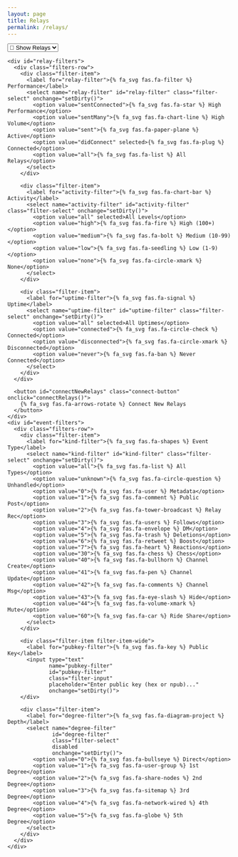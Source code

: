 ```yaml
---
layout: page
title: Relays
permalink: /relays/
---
```


<link rel="stylesheet" href="/assets/css/main.css">
<link rel="stylesheet" href="/assets/css/relays.css">
<link rel="stylesheet" href="/assets/css/relays-grid.css">
<script src="/js/relays.js"></script>

<div class="relays-container">

  <div class="controls-container">
    <select name="tab" id="tab" class="tab-select" onchange="setDirty()">
      <option value="relays">📡 Show Relays</option>
      <option value="events">📝 Show Events</option>
    </select>

    <div id="relay-filters">
      <div class="filters-row">
        <div class="filter-item">
          <label for="relay-filter">{% fa_svg fas.fa-filter %} Performance</label>
          <select name="relay-filter" id="relay-filter" class="filter-select" onchange="setDirty()">
            <option value="sentConnected">{% fa_svg fas.fa-star %} High Performance</option>
            <option value="sentMany">{% fa_svg fas.fa-chart-line %} High Volume</option>
            <option value="sent">{% fa_svg fas.fa-paper-plane %} Active</option>
            <option value="didConnect" selected>{% fa_svg fas.fa-plug %} Connected</option>
            <option value="all">{% fa_svg fas.fa-list %} All Relays</option>
          </select>
        </div>
        
        <div class="filter-item">
          <label for="activity-filter">{% fa_svg fas.fa-chart-bar %} Activity</label>
          <select name="activity-filter" id="activity-filter" class="filter-select" onchange="setDirty()">
            <option value="all" selected>All Levels</option>
            <option value="high">{% fa_svg fas.fa-fire %} High (100+)</option>
            <option value="medium">{% fa_svg fas.fa-bolt %} Medium (10-99)</option>
            <option value="low">{% fa_svg fas.fa-seedling %} Low (1-9)</option>
            <option value="none">{% fa_svg fas.fa-circle-xmark %} None</option>
          </select>
        </div>
        
        <div class="filter-item">
          <label for="uptime-filter">{% fa_svg fas.fa-signal %} Uptime</label>
          <select name="uptime-filter" id="uptime-filter" class="filter-select" onchange="setDirty()">
            <option value="all" selected>All Uptimes</option>
            <option value="connected">{% fa_svg fas.fa-circle-check %} Connected</option>
            <option value="disconnected">{% fa_svg fas.fa-circle-xmark %} Disconnected</option>
            <option value="never">{% fa_svg fas.fa-ban %} Never Connected</option>
          </select>
        </div>
      </div>
      
      <button id="connectNewRelays" class="connect-button" onclick="connectRelays()">
        {% fa_svg fas.fa-arrows-rotate %} Connect New Relays
      </button>
    </div>
    <div id="event-filters">
      <div class="filters-row">
        <div class="filter-item">
          <label for="kind-filter">{% fa_svg fas.fa-shapes %} Event Type</label>
          <select name="kind-filter" id="kind-filter" class="filter-select" onchange="setDirty()">
            <option value="all">{% fa_svg fas.fa-list %} All Types</option>
            <option value="unknown">{% fa_svg fas.fa-circle-question %} Unhandled</option>
            <option value="0">{% fa_svg fas.fa-user %} Metadata</option>
            <option value="1">{% fa_svg fas.fa-comment %} Public Post</option>
            <option value="2">{% fa_svg fas.fa-tower-broadcast %} Relay Rec</option>
            <option value="3">{% fa_svg fas.fa-users %} Follows</option>
            <option value="4">{% fa_svg fas.fa-envelope %} DM</option>
            <option value="5">{% fa_svg fas.fa-trash %} Deletions</option>
            <option value="6">{% fa_svg fas.fa-retweet %} Boost</option>
            <option value="7">{% fa_svg fas.fa-heart %} Reactions</option>
            <option value="30">{% fa_svg fas.fa-chess %} Chess</option>
            <option value="40">{% fa_svg fas.fa-bullhorn %} Channel Create</option>
            <option value="41">{% fa_svg fas.fa-pen %} Channel Update</option>
            <option value="42">{% fa_svg fas.fa-comments %} Channel Msg</option>
            <option value="43">{% fa_svg fas.fa-eye-slash %} Hide</option>
            <option value="44">{% fa_svg fas.fa-volume-xmark %} Mute</option>
            <option value="60">{% fa_svg fas.fa-car %} Ride Share</option>
          </select>
        </div>

        <div class="filter-item filter-item-wide">
          <label for="pubkey-filter">{% fa_svg fas.fa-key %} Public Key</label>
          <input type="text" 
                 name="pubkey-filter" 
                 id="pubkey-filter" 
                 class="filter-input" 
                 placeholder="Enter public key (hex or npub)..." 
                 onchange="setDirty()">
        </div>

        <div class="filter-item">
          <label for="degree-filter">{% fa_svg fas.fa-diagram-project %} Depth</label>
          <select name="degree-filter" 
                  id="degree-filter" 
                  class="filter-select" 
                  disabled 
                  onchange="setDirty()">
            <option value="0">{% fa_svg fas.fa-bullseye %} Direct</option>
            <option value="1">{% fa_svg fas.fa-user-group %} 1st Degree</option>
            <option value="2">{% fa_svg fas.fa-share-nodes %} 2nd Degree</option>
            <option value="3">{% fa_svg fas.fa-sitemap %} 3rd Degree</option>
            <option value="4">{% fa_svg fas.fa-network-wired %} 4th Degree</option>
            <option value="5">{% fa_svg fas.fa-globe %} 5th Degree</option>
          </select>
        </div>
      </div>
    </div>
<br>
<div id="output"></div>
